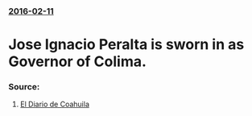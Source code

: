 ### [2016-02-11](/news/2016/02/11/index.md)

# Jose Ignacio Peralta is sworn in as Governor of Colima. 




### Source:

1. [El Diario de Coahuila](http://www.eldiariodecoahuila.com.mx/notas/2016/2/12/asume-gubernatura-jose-ignacio-peralta-561201.asp)
